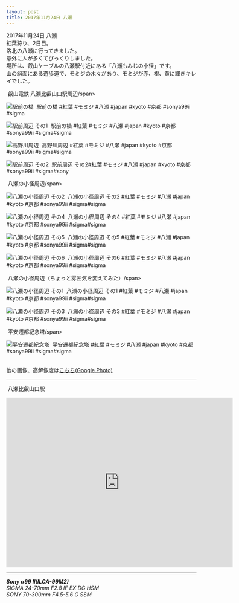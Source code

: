 ```yaml
---
layout: post
title: 2017年11月24日 八瀬
---
```


2017年11月24日 八瀬  
紅葉狩り、2日目。  
洛北の八瀬に行ってきました。  
意外に人が多くてびっくりしました。  
場所は、叡山ケーブルの八瀬駅付近にある「八瀬もみじの小径」です。  
山の斜面にある遊歩道で、モミジの木々があり、モミジが赤、橙、黄に輝きキレイでした。    
  

<span class="fukidashi">&nbsp;叡山電鉄 八瀬比叡山口駅周辺/span>

![駅前の橋](../images/20171124/Yase20171124-KBA00009.jpg)
<span class="hashtag">&nbsp;駅前の橋 #紅葉 #モミジ #八瀬 #japan #kyoto #京都 #sonya99ii #sigma</span>

![駅前周辺 その1](../images/20171124/Yase20171124-KBA00021.jpg)
<span class="hashtag">&nbsp;駅前の橋 #紅葉 #モミジ #八瀬 #japan #kyoto #京都 #sonya99ii #sigma</span>#sigma</span>

![高野川周辺](../images/20171124/Yase20171124-KBA00038.jpg)
<span class="hashtag">&nbsp;高野川周辺 #紅葉 #モミジ #八瀬 #japan #kyoto #京都 #sonya99ii #sigma</span>#sigma</span>

![駅前周辺 その2](../images/20171124/Yase20171124-KBA00043.jpg)
<span class="hashtag">&nbsp;駅前周辺 その2#紅葉 #モミジ #八瀬 #japan #kyoto #京都 #sonya99ii #sigma</span>#sony</span>

<span class="fukidashi">&nbsp;八瀬の小径周辺/span>

![八瀬の小径周辺 その2](../images/20171124/Yase20171124-KBA00065.jpg)
<span class="hashtag">&nbsp;八瀬の小径周辺 その2 #紅葉 #モミジ #八瀬 #japan #kyoto #京都 #sonya99ii #sigma</span>#sigma</span>

![八瀬の小径周辺 その4](../images/20171124/Yase20171124-KBA00095.jpg)
<span class="hashtag">&nbsp;八瀬の小径周辺 その4 #紅葉 #モミジ #八瀬 #japan #kyoto #京都 #sonya99ii #sigma</span>#sigma</span>

![八瀬の小径周辺 その5](../images/20171124/Yase20171124-KBA00096.jpg)
<span class="hashtag">&nbsp;八瀬の小径周辺 その5 #紅葉 #モミジ #八瀬 #japan #kyoto #京都 #sonya99ii #sigma</span>#sigma</span>

![八瀬の小径周辺 その6](../images/20171124/Yase20171124-KBA00099.jpg)
<span class="hashtag">&nbsp;八瀬の小径周辺 その6 #紅葉 #モミジ #八瀬 #japan #kyoto #京都 #sonya99ii #sigma</span>#sigma</span>

<span class="fukidashi">&nbsp;八瀬の小径周辺（ちょっと雰囲気を変えてみた）/span>

![八瀬の小径周辺 その1](../images/20171124/Yase20171124-KBA00064.jpg)
<span class="hashtag">&nbsp;八瀬の小径周辺 その1 #紅葉 #モミジ #八瀬 #japan #kyoto #京都 #sonya99ii #sigma</span>#sigma</span>

![八瀬の小径周辺 その3](../images//20171124/Yase20171124-KBA00076.jpg)
<span class="hashtag">&nbsp;八瀬の小径周辺 その3 #紅葉 #モミジ #八瀬 #japan #kyoto #京都 #sonya99ii #sigma</span>#sigma</span>

<span class="fukidashi">&nbsp;平安遷都紀念塔/span>

![平安遷都紀念塔](../images/20171124/Yase20171124-KBA00085.jpg)
<span class="hashtag">&nbsp;平安遷都紀念塔 #紅葉 #モミジ #八瀬 #japan #kyoto #京都 #sonya99ii #sigma</span>#sigma</span>
<br>
<br>

他の画像、高解像度は[こちら(Google Photo)](https://photos.app.goo.gl/thoredTHUyXJ4E402)

---
<span class="mapmarker">&nbsp;八瀬比叡山口駅</span>
<iframe src="https://www.google.com/maps/embed?pb=!1m18!1m12!1m3!1d3265.6623084895696!2d135.80627531642915!3d35.065180980342454!2m3!1f0!2f0!3f0!3m2!1i1024!2i768!4f13.1!3m3!1m2!1s0x600109dd52e61783%3A0x679f62d6fa6e7bf0!2z5YWr54Cs5q-U5Y-h5bGx5Y-j6aeF!5e0!3m2!1sja!2sjp!4v1512065332412" width="600" height="450" frameborder="0" style="border:0" allowfullscreen></iframe>

---
___Sony α99 II(ILCA-99M2)___  
_SIGMA 24-70mm F2.8 IF EX DG HSM_  
_SONY 70-300mm F4.5-5.6 G SSM_  
 
